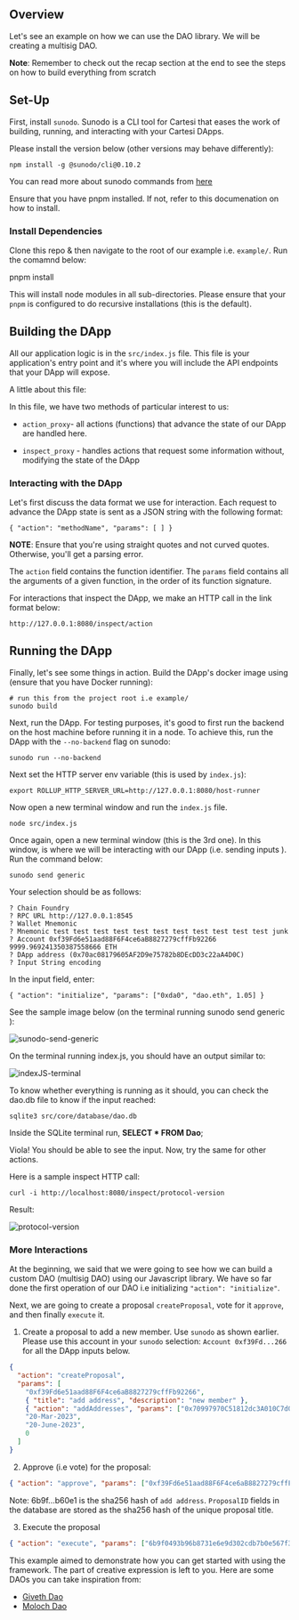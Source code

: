 ## Overview

Let's see an example on how we can use the DAO library. We will be creating a multisig DAO. 

**Note**: Remember to check out the recap section at the end to see the steps on how to build everything from scratch

## Set-Up
First, install `sunodo`. Sunodo is a CLI tool for Cartesi that eases the work of building, running, and interacting with your Cartesi DApps. 

Please install the version below (other versions may behave differently):

```
npm install -g @sunodo/cli@0.10.2
```

You can read more about sunodo commands from [here](https://docs.sunodo.io/guide/introduction/what-is-sunodo)

Ensure that you have pnpm installed. If not, refer to this documenation on how to install.

### Install Dependencies

Clone this repo & then navigate to the root of our example i.e. `example/`. Run the comamnd below:

pnpm install

This will install node modules in all sub-directories. Please ensure that your `pnpm` is configured to do recursive installations (this is the default).

## Building the DApp 

All our application logic is in the `src/index.js` file. This file is your application's entry point and it's where you will include the API endpoints that your DApp will expose.

A little about this file: 

In this file, we have two methods of particular interest to us: 

- `action_proxy`- all actions (functions) that advance the state of our DApp are handled here. 

- `inspect_proxy` - handles actions that request some information without, modifying the state of the DApp 

### Interacting with the DApp 
Let's first discuss the data format we use for interaction. Each request to advance the DApp state is sent as a JSON string with the following format:

```
{ "action": "methodName", "params": [ ] }
```
**NOTE**: Ensure that you're using straight quotes and not curved quotes. Otherwise, you'll get a parsing error.

The `action` field contains the function identifier. The `params` field contains all the arguments of a given function, in the order of its function signature.

For interactions that inspect the DApp, we make an HTTP call in the link format below:

```
http://127.0.0.1:8080/inspect/action

```
## Running the DApp 

Finally, let's see some things in action. Build the DApp's docker image using (ensure that you have Docker running):

```
# run this from the project root i.e example/
sunodo build
```

Next, run the DApp. For testing purposes, it's good to first run the backend on the host machine before running it in a node. To achieve this, run the DApp with the `--no-backend` flag on sunodo:

```
sunodo run --no-backend
```

Next set the HTTP server env variable (this is used by `index.js`):

```
export ROLLUP_HTTP_SERVER_URL=http://127.0.0.1:8080/host-runner
```

Now open a new terminal window and run the `index.js` file.

```
node src/index.js

```
Once again, open a new terminal window (this is the 3rd one). In this window, is where we will be interacting with our DApp (i.e. sending inputs ). Run the command below:

```
sunodo send generic 
```

Your selection should be as follows:

```
? Chain Foundry
? RPC URL http://127.0.0.1:8545
? Wallet Mnemonic
? Mnemonic test test test test test test test test test test test junk
? Account 0xf39Fd6e51aad88F6F4ce6aB8827279cffFb92266 9999.969241350387558666 ETH
? DApp address (0x70ac08179605AF2D9e75782b8DEcDD3c22aA4D0C)
? Input String encoding
```

In the input field, enter: 

```
{ "action": "initialize", "params": ["0xda0", "dao.eth", 1.05] }
```
See the sample image below (on the terminal running sunodo send generic ):

![sunodo-send-generic](https://github.com/Mberic/dao-template-cartesi/assets/51446308/4fb64b0e-8dc0-40c0-89c8-c1111f77af72)

On the terminal running index.js, you should have an output similar to:

![indexJS-terminal](https://github.com/Mberic/dao-template-cartesi/assets/51446308/eabf3815-5e25-4a50-8cae-029e99d2de0b)

To know whether everything is running as it should, you can check the dao.db file to know if the input reached:

```
sqlite3 src/core/database/dao.db
```
Inside the SQLite terminal run, **SELECT * FROM Dao**;

Viola! You should be able to see the input. Now, try the same for other actions.

Here is a sample inspect HTTP call:

```
curl -i http://localhost:8080/inspect/protocol-version
```
Result:

![protocol-version](https://github.com/Mberic/dao-template-cartesi/assets/51446308/76764fa2-8a65-4637-99d0-d0c8582642a1)

### More Interactions

At the beginning, we said that we were going to see how we can build a custom DAO (multisig DAO) using our Javascript library. We have so far done the first operation of our DAO i.e initializing `"action": "initialize"`.

Next, we are going to create a proposal `createProposal`, vote for it `approve`, and then finally `execute` it.

1. Create a proposal to add a new member. Use `sunodo` as shown earlier. Please use this account in your `sunodo` selection: `Account 0xf39Fd...266` for all the DApp inputs below.

```json
{
  "action": "createProposal",
  "params": [
    "0xf39Fd6e51aad88F6F4ce6aB8827279cffFb92266",
    { "title": "add address", "description": "new member" },
    { "action": "addAddresses", "params": ["0x70997970C51812dc3A010C7d01b50e0d17dc79C8"] },
    "20-Mar-2023",
    "20-June-2023",
    0
  ]
}
```
2. Approve (i.e vote) for the proposal:

```json
{ "action": "approve", "params": ["0xf39Fd6e51aad88F6F4ce6aB8827279cffFb92266", "6b9f0493b96b8731e6e9d302cdb7b0e567f381b49df02e78f0abab73d33b60e1"] }
```

Note: 6b9f...b60e1 is the sha256 hash of `add address`. `ProposalID` fields in the database are stored as the sha256 hash of the unique proposal title.

3. Execute the proposal

```json
{ "action": "execute", "params": ["6b9f0493b96b8731e6e9d302cdb7b0e567f381b49df02e78f0abab73d33b60e1"] }
```

This example aimed to demonstrate how you can get started with using the framework. The part of creative expression is left to you. Here are some DAOs you can take inspiration from:

- [Giveth Dao](https://giveth.io/)
- [Moloch Dao](https://molochdao.com/)